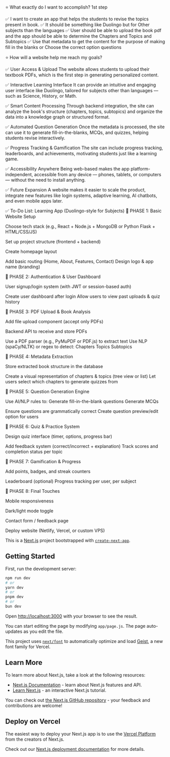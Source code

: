 
⭐ What exactly do I want to accomplish? 1st step

✅ I want to create an app that helps the students to revise the topics present in book.
✅ It should be something like Duolingo but for Other subjects than the languages
✅ User should be able to upload the book pdf and the app should be able to determine the Chapters and Topics and Subtopics
✅ Use that metadata to get the content for the purpose of making fill in the blanks or Choose the correct option questions

⭐ How will a website help me reach my goals?


✅ User Access & Upload
The website allows students to upload their textbook PDFs, which is the first step in generating personalized content.

✅ Interactive Learning Interface
It can provide an intuitive and engaging user interface like Duolingo, tailored for subjects other than languages — such as Science, History, or Math.

✅ Smart Content Processing
Through backend integration, the site can analyze the book's structure (chapters, topics, subtopics) and organize the data into a knowledge graph or structured format.

✅ Automated Question Generation
Once the metadata is processed, the site can use it to generate fill-in-the-blanks, MCQs, and quizzes, helping students revise interactively.

✅ Progress Tracking & Gamification
The site can include progress tracking, leaderboards, and achievements, motivating students just like a learning game.

✅ Accessibility Anywhere
Being web-based makes the app platform-independent, accessible from any device — phones, tablets, or computers — without the need to install anything.

✅ Future Expansion
A website makes it easier to scale the product, integrate new features like login systems, adaptive learning, AI chatbots, and even mobile apps later.

✅ To-Do List: Learning App (Duolingo-style for Subjects)
📌 PHASE 1: Basic Website Setup

Choose tech stack (e.g., React + Node.js + MongoDB or Python Flask + HTML/CSS/JS)

Set up project structure (frontend + backend)

Create homepage layout

Add basic routing (Home, About, Features, Contact)
Design logo & app name (branding)

📌 PHASE 2: Authentication & User Dashboard

User signup/login system (with JWT or session-based auth)

Create user dashboard after login
 Allow users to view past uploads & quiz history

📌 PHASE 3: PDF Upload & Book Analysis

Add file upload component (accept only PDFs)

Backend API to receive and store PDFs

Use a PDF parser (e.g., PyMuPDF or PDF.js) to extract text
Use NLP (spaCy/NLTK) or regex to detect:
Chapters
Topics
Subtopics

📌 PHASE 4: Metadata Extraction

Store extracted book structure in the database

Create a visual representation of chapters & topics (tree view or list)
Let users select which chapters to generate quizzes from

📌 PHASE 5: Question Generation Engine

Use AI/NLP rules to:
Generate fill-in-the-blank questions
Generate MCQs

Ensure questions are grammatically correct
Create question preview/edit option for users

📌 PHASE 6: Quiz & Practice System

Design quiz interface (timer, options, progress bar)

Add feedback system (correct/incorrect + explanation)
Track scores and completion status per topic

📌 PHASE 7: Gamification & Progress

Add points, badges, and streak counters

Leaderboard (optional)
Progress tracking per user, per subject

📌 PHASE 8: Final Touches

Mobile responsiveness

Dark/light mode toggle

Contact form / feedback page

Deploy website (Netlify, Vercel, or custom VPS)


































This is a [Next.js](https://nextjs.org) project bootstrapped with [`create-next-app`](https://github.com/vercel/next.js/tree/canary/packages/create-next-app).

## Getting Started

First, run the development server:

```bash
npm run dev
# or
yarn dev
# or
pnpm dev
# or
bun dev
```

Open [http://localhost:3000](http://localhost:3000) with your browser to see the result.

You can start editing the page by modifying `app/page.js`. The page auto-updates as you edit the file.

This project uses [`next/font`](https://nextjs.org/docs/app/building-your-application/optimizing/fonts) to automatically optimize and load [Geist](https://vercel.com/font), a new font family for Vercel.

## Learn More

To learn more about Next.js, take a look at the following resources:

- [Next.js Documentation](https://nextjs.org/docs) - learn about Next.js features and API.
- [Learn Next.js](https://nextjs.org/learn) - an interactive Next.js tutorial.

You can check out [the Next.js GitHub repository](https://github.com/vercel/next.js) - your feedback and contributions are welcome!

## Deploy on Vercel

The easiest way to deploy your Next.js app is to use the [Vercel Platform](https://vercel.com/new?utm_medium=default-template&filter=next.js&utm_source=create-next-app&utm_campaign=create-next-app-readme) from the creators of Next.js.

Check out our [Next.js deployment documentation](https://nextjs.org/docs/app/building-your-application/deploying) for more details.

